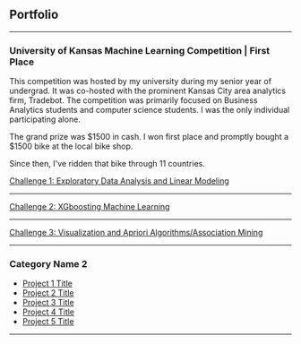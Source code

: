 ## Portfolio

---

### University of Kansas Machine Learning Competition | First Place
This competition was hosted by my university during my senior year of undergrad. It was co-hosted with the prominent Kansas City area analytics firm, Tradebot. The competition was primarily focused on Business Analytics students and computer science students. I was the only individual participating alone.

The grand prize was $1500 in cash. I won first place and promptly bought a $1500 bike at the local bike shop.

Since then, I've ridden that bike through 11 countries.

[Challenge 1: Exploratory Data Analysis and Linear Modeling](/projects/Challenge1/bsan1.html)


---
[Challenge 2: XGboosting Machine Learning](projects/challenge2/BSAN-Contest-week-2.html)


---
[Challenge 3: Visualization and Apriori Algorithms/Association Mining](projects/challenge3/bsanweek3.html)


---

### Category Name 2

- [Project 1 Title](http://example.com/)
- [Project 2 Title](http://example.com/)
- [Project 3 Title](http://example.com/)
- [Project 4 Title](http://example.com/)
- [Project 5 Title](http://example.com/)

---
